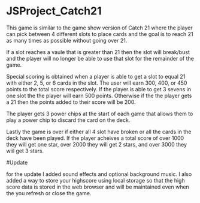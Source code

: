 # JSProject_Catch21
This game is similar to the game show version of Catch 21 where the player can pick between 4 different slots to place cards and the goal is to reach 21 as many times as possible without going over 21. 


If a slot reaches a vaule that is greater than 21 then the slot will break/bust and the player will no longer be able to use that slot for the remainder of the game.

Special scoring is obtained when a player is able to get a slot to equal 21 with either 2, 5, or 6 cards in the slot. The user will earn 300, 400, or 450 points to the total score respectively. If the player is able to get 3 sevens in one slot the the player will earn 500 points. Otherwise if the the player gets a 21 then the points added to their score will be 200.

The player gets 3 power chips at the start of each game that allows them to play a power chip to discard the card on the deck.

Lastly the game is over if either all 4 slot have broken or all the cards in the deck have been played. If the player acheives a total score of over 1000 they will get one star, over 2000 they will get 2 stars, and over 3000 they wiil get 3 stars.

#Update

for the update I added sound effects and optional background music. I also added a way to store your highscore using local storage so that the high score data is stored in the web browser and will be maintained even when the you refresh or close the game.
